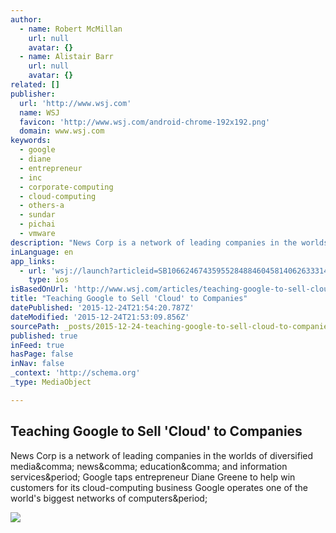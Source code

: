 ```yaml
---
author:
  - name: Robert McMillan
    url: null
    avatar: {}
  - name: Alistair Barr
    url: null
    avatar: {}
related: []
publisher:
  url: 'http://www.wsj.com'
  name: WSJ
  favicon: 'http://www.wsj.com/android-chrome-192x192.png'
  domain: www.wsj.com
keywords:
  - google
  - diane
  - entrepreneur
  - inc
  - corporate-computing
  - cloud-computing
  - others-a
  - sundar
  - pichai
  - vmware
description: "News Corp is a network of leading companies in the worlds of diversified media, news, education, and information services. Google taps entrepreneur Diane Greene to help win customers for its cloud-computing business Google operates one of the world's biggest networks of computers."
inLanguage: en
app_links:
  - url: 'wsj://launch?articleid=SB10662467435955284884604581406263331430154&headline=Google%20taps%20entrepreneur%20Diane%20Greene%20to%20learn%20how%20to%20sell%20%u2018cloud%u2019%20to%20companies&weburl=http://www.wsj.com/articles/SB10662467435955284884604581406263331430154'
    type: ios
isBasedOnUrl: 'http://www.wsj.com/articles/teaching-google-to-sell-cloud-to-companies-1450921990?mod=LS1&ref=/news/technology'
title: "Teaching Google to Sell 'Cloud' to Companies"
datePublished: '2015-12-24T21:54:20.787Z'
dateModified: '2015-12-24T21:53:09.856Z'
sourcePath: _posts/2015-12-24-teaching-google-to-sell-cloud-to-companies.md
published: true
inFeed: true
hasPage: false
inNav: false
_context: 'http://schema.org'
_type: MediaObject

---
```

<article style=""><h1>Teaching Google to Sell 'Cloud' to Companies</h1><p>News Corp is a network of leading companies in the worlds of diversified media&amp;comma; news&amp;comma; education&amp;comma; and information services&amp;period; Google taps entrepreneur Diane Greene to help win customers for its cloud-computing business Google operates one of the world's biggest networks of computers&amp;period;</p><img src="http://si.wsj.net/public/resources/images/BN-LV650_GOOGRE_G_20151223173910.jpg" /></article>